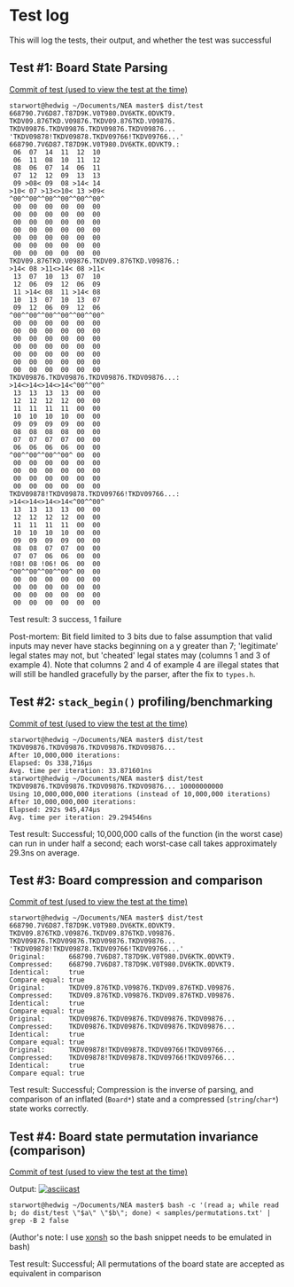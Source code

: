 # Test log

This will log the tests, their output, and whether the test was successful

## Test #1: Board State Parsing

[Commit of test (used to view the test at the time)](https://github.com/Starwort/NEA/commit/ee750d115fd0a794eb092f42938e4e3377302c9c)

```output
starwort@hedwig ~/Documents/NEA master$ dist/test 668790.7V6D87.T87D9K.V0T980.DV6KTK.0DVKT9. TKDV09.876TKD.V09876.TKDV09.876TKD.V09876. TKDV09876.TKDV09876.TKDV09876.TKDV09876... 'TKDV09878!TKDV09878.TKDV09766!TKDV09766...'
668790.7V6D87.T87D9K.V0T980.DV6KTK.0DVKT9.:
 06  07  14  11  12  10 
 06  11  08  10  11  12 
 08  06  07  14  06  11 
 07  12  12  09  13  13 
 09 >08< 09  08 >14< 14 
>10< 07 >13<>10< 13 >09<
^00^^00^^00^^00^^00^^00^
 00  00  00  00  00  00 
 00  00  00  00  00  00 
 00  00  00  00  00  00 
 00  00  00  00  00  00 
 00  00  00  00  00  00 
 00  00  00  00  00  00 
 00  00  00  00  00  00 
TKDV09.876TKD.V09876.TKDV09.876TKD.V09876.:
>14< 08 >11<>14< 08 >11<
 13  07  10  13  07  10 
 12  06  09  12  06  09 
 11 >14< 08  11 >14< 08 
 10  13  07  10  13  07 
 09  12  06  09  12  06 
^00^^00^^00^^00^^00^^00^
 00  00  00  00  00  00 
 00  00  00  00  00  00 
 00  00  00  00  00  00 
 00  00  00  00  00  00 
 00  00  00  00  00  00 
 00  00  00  00  00  00 
 00  00  00  00  00  00 
TKDV09876.TKDV09876.TKDV09876.TKDV09876...:
>14<>14<>14<>14<^00^^00^
 13  13  13  13  00  00 
 12  12  12  12  00  00 
 11  11  11  11  00  00 
 10  10  10  10  00  00 
 09  09  09  09  00  00 
 08  08  08  08  00  00 
 07  07  07  07  00  00 
 06  06  06  06  00  00 
^00^^00^^00^^00^ 00  00 
 00  00  00  00  00  00 
 00  00  00  00  00  00 
 00  00  00  00  00  00 
 00  00  00  00  00  00 
TKDV09878!TKDV09878.TKDV09766!TKDV09766...:
>14<>14<>14<>14<^00^^00^
 13  13  13  13  00  00 
 12  12  12  12  00  00 
 11  11  11  11  00  00 
 10  10  10  10  00  00 
 09  09  09  09  00  00 
 08  08  07  07  00  00 
 07  07  06  06  00  00 
!08! 08 !06! 06  00  00 
^00^^00^^00^^00^ 00  00 
 00  00  00  00  00  00 
 00  00  00  00  00  00 
 00  00  00  00  00  00 
 00  00  00  00  00  00 
```

Test result: 3 success, 1 failure

Post-mortem: Bit field limited to 3 bits due to false assumption that valid inputs may never have stacks beginning on a y greater than 7; 'legitimate' legal states may not, but 'cheated' legal states may (columns 1 and 3 of example 4). Note that columns 2 and 4 of example 4 are illegal states that will still be handled gracefully by the parser, after the fix to `types.h`.

## Test #2: `stack_begin()` profiling/benchmarking

[Commit of test (used to view the test at the time)](https://github.com/Starwort/NEA/commit/a23ce7b2f4f4f0bfc521bbfe2dc150b6c92d8b72)

```output
starwort@hedwig ~/Documents/NEA master$ dist/test TKDV09876.TKDV09876.TKDV09876.TKDV09876...
After 10,000,000 iterations:
Elapsed: 0s 338,716µs
Avg. time per iteration: 33.871601ns
starwort@hedwig ~/Documents/NEA master$ dist/test TKDV09876.TKDV09876.TKDV09876.TKDV09876... 10000000000
Using 10,000,000,000 iterations (instead of 10,000,000 iterations)
After 10,000,000,000 iterations:
Elapsed: 292s 945,474µs
Avg. time per iteration: 29.294546ns
```

Test result: Successful; 10,000,000 calls of the function (in the worst case) can run in under half a second; each worst-case call takes approximately 29.3ns on average.

## Test #3: Board compression and comparison

[Commit of test (used to view the test at the time)](https://github.com/Starwort/NEA/commit/8a86fec1f35856f467f279d8ca910350584e66fd)

```output
starwort@hedwig ~/Documents/NEA master$ dist/test 668790.7V6D87.T87D9K.V0T980.DV6KTK.0DVKT9. TKDV09.876TKD.V09876.TKDV09.876TKD.V09876. TKDV09876.TKDV09876.TKDV09876.TKDV09876... 'TKDV09878!TKDV09878.TKDV09766!TKDV09766...'
Original:      668790.7V6D87.T87D9K.V0T980.DV6KTK.0DVKT9.
Compressed:    668790.7V6D87.T87D9K.V0T980.DV6KTK.0DVKT9.
Identical:     true
Compare equal: true
Original:      TKDV09.876TKD.V09876.TKDV09.876TKD.V09876.
Compressed:    TKDV09.876TKD.V09876.TKDV09.876TKD.V09876.
Identical:     true
Compare equal: true
Original:      TKDV09876.TKDV09876.TKDV09876.TKDV09876...
Compressed:    TKDV09876.TKDV09876.TKDV09876.TKDV09876...
Identical:     true
Compare equal: true
Original:      TKDV09878!TKDV09878.TKDV09766!TKDV09766...
Compressed:    TKDV09878!TKDV09878.TKDV09766!TKDV09766...
Identical:     true
Compare equal: true
```

Test result: Successful; Compression is the inverse of parsing, and comparison of an inflated (`Board*`) state and a compressed (`string`/`char*`) state works correctly.

## Test #4: Board state permutation invariance (comparison)

[Commit of test (used to view the test at the time)](https://github.com/Starwort/NEA/commit/c7bc22b7a4cac4e2709f71ed49e2df7cbbedc77b)

Output: [![asciicast](https://asciinema.org/a/2JbOBIMBh1DxGX0zAnPkRYNl3.svg)](https://asciinema.org/a/2JbOBIMBh1DxGX0zAnPkRYNl3)

```output
starwort@hedwig ~/Documents/NEA master$ bash -c '(read a; while read b; do dist/test \"$a\" \"$b\"; done) < samples/permutations.txt' | grep -B 2 false
```

(Author's note: I use [xonsh](https://xon.sh/) so the bash snippet needs to be emulated in bash)

Test result: Successful; All permutations of the board state are accepted as equivalent in comparison
